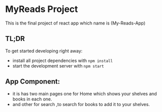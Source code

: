 # MyReads Project

This is the final project of react app which name is (My-Reads-App)

## TL;DR

To get started developing right away:

* install all project dependencies with `npm install`
* start the development server with `npm start`

## App Component:
* it is has two main pages one for Home which shows your shelves and books in each one.  
* and other for search ,to search for books to add it to your shelves.
